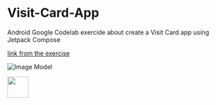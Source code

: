 # Visit-Card-App
Android Google Codelab exercide about create a Visit Card app using Jetpack Compose

[link from the exercise](https://developer.android.com/codelabs/basic-android-kotlin-compose-business-card?hl=pt-br&continue=https%3A%2F%2Fdeveloper.android.com%2Fcourses%2Fpathways%2Fandroid-basics-compose-unit-1-pathway-3%3Fhl%3Dpt-br%23codelab-https%3A%2F%2Fdeveloper.android.com%2Fcodelabs%2Fbasic-android-kotlin-compose-business-card#0)


![Image Model](https://developer.android.com/static/codelabs/basic-android-kotlin-compose-business-card/img/60ecde9fdd69536f_856.png?hl=pt-br "Image Model App")

<img src="https://developer.android.com/static/codelabs/basic-android-kotlin-compose-business-card/img/60ecde9fdd69536f_856.png?hl=pt-br" width="48">
